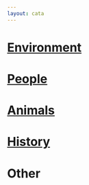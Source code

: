 ```yaml
---
layout: cata
---
```


<div class="cata1">
      <div class="environment">
<h1> <a href="article_list.html">Environment</a> </h1>
  </div>
    <div class="people">
 <h1> <a href="people.html">People</a> </h1>
  </div>
  </div>
  <div class="cata2">
  <div class="animals">
  <h1> <a href="animals.html">Animals</a> </h1>
  </div>
    <div class="history">
<h1> <a href="history.html">History</a> </h1>
  </div>
    <div class="other">
<h1> Other </h1>
  </div>
  </div>
